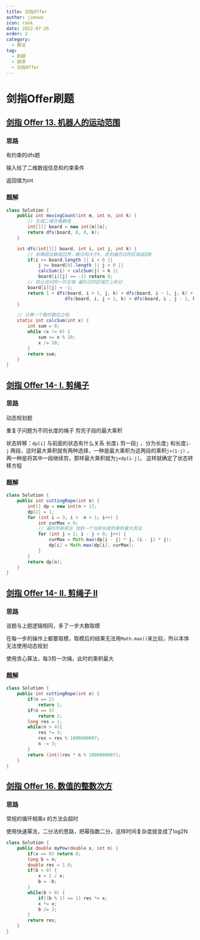 ```yaml
---
title: 剑指Offer
author: jimowo
icon: rank
date: 2022-07-26
order: 2
category:
  - 算法
tag:
  - 刷题
  - 排序
  - 剑指Offer
---
```


# 剑指Offer刷题

## [剑指 Offer 13. 机器人的运动范围](https://leetcode.cn/problems/ji-qi-ren-de-yun-dong-fan-wei-lcof/)

### 思路

有约束的dfs题 

输入给了二维数组信息和约束条件 

返回值为int

### 题解

```java
class Solution {
    public int movingCount(int m, int n, int k) {
        // 生成二维方格数组
        int[][] board = new int[m][n];
        return dfs(board, 0, 0, k);
    }

    int dfs(int[][] board, int i, int j, int k) {
        // 如果超出数组边界，数位和大于k，走到遍历过的区域返回0
        if(i >= board.length || i < 0 ||
            j >= board[0].length || j < 0 ||
            calcSum(i) + calcSum(j) > k ||
            board[i][j] == -1) return 0;
        // 防止访问同一片区域 遍历过的区域打上标记
        board[i][j] = -1;
        return 1 + dfs(board, i + 1, j, k) + dfs(board, i - 1, j, k) + 
                      dfs(board, i, j + 1, k) + dfs(board, i , j - 1, k);
    }

    // 计算一个数的数位之和
    static int calcSum(int x) {
        int sum = 0;
        while (x != 0) {
            sum += x % 10;
            x /= 10;
        }
        return sum;
    }
}
```

## [剑指 Offer 14- I. 剪绳子](https://leetcode.cn/problems/jian-sheng-zi-lcof/)

### 思路

动态规划题

重复子问题为不同长度的绳子 剪完子段的最大乘积

状态转移：`dp[i]` 与前面的状态有什么关系
长度`i` 剪一段`j` ，分为长度`j` 和长度`i-j` 两段，这时最大乘积就有两种选择，一种是最大乘积为这两段的乘积`j×(1-j)` ，两一种是将其中一段继续剪，那样最大乘积就为`j×dp[i-j]`。
这样就确定了状态转移方程

### 题解

```java
class Solution {
    public int cuttingRope(int n) {
        int[] dp = new int[n + 1];
        dp[2] = 1;
        for (int i = 3; i <  n + 1; i++) {
            int curMax = 0;
            // 遍历所有剪法 找到一个当前长度的乘积最大剪法
            for (int j = 2; i - j > 0; j++) {
                curMax = Math.max(dp[i - j] * j, (i - j) * j);
                dp[i] = Math.max(dp[i], curMax);
            }
        }
        return dp[n];
    }
}
```

## [剑指 Offer 14- II. 剪绳子 II](https://leetcode.cn/problems/jian-sheng-zi-ii-lcof/)

### 思路

该题与上题逻辑相同，多了一步大数取模

在每一步的操作上都要取模，取模后的结果无法用`Math.max()`来比较，所以本体无法使用动态规划

使用贪心算法，每3剪一次绳，此时的乘积最大

### 题解

```java
class Solution {
    public int cuttingRope(int n) {
        if(n == 2)
            return 1;
        if(n == 3)
            return 2;
        long res = 1;
        while(n > 4){
            res *= 3;
            res = res % 1000000007;
            n -= 3;
        }
        return (int)(res * n % 1000000007);
    }
}
```

## [剑指 Offer 16. 数值的整数次方](https://leetcode.cn/problems/shu-zhi-de-zheng-shu-ci-fang-lcof/)

### 思路

常规的循环相乘x 的方法会超时

使用快速幂法，二分法的思路，把幂指数二分，这样时间复杂度就变成了log2N

```java
class Solution {
    public double myPow(double x, int n) {
        if(x == 0) return 0;
        long b = n;
        double res = 1.0;
        if(b < 0) {
            x = 1 / x;
            b = -b;
        }
        while(b > 0) {
            if((b % 2) == 1) res *= x;
            x *= x;
            b /= 2;
        }
        return res;
    }
}
```

